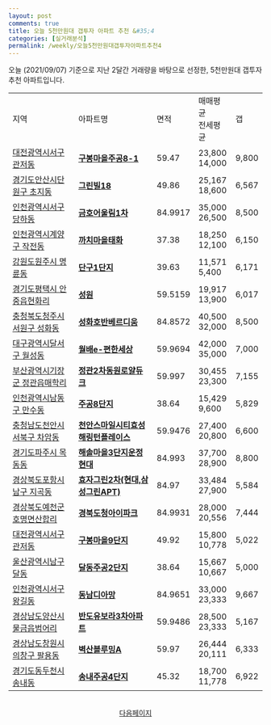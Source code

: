 ```yaml
---
layout: post
comments: true
title: 오늘 5천만원대 갭투자 아파트 추천 &#35;4
categories: [실거래분석]
permalink: /weekly/오늘5천만원대갭투자아파트추천4
---
```


오늘 (2021/09/07) 기준으로 지난 2달간 거래량을 바탕으로 선정한,
5천만원대 갭투자 추천 아파트입니다.

<table class="sortable">
  <tr>
    <td>지역</td>
    <td>아파트명</td>
    <td>면적</td>
    <td>매매평균<br>전세평균</td>
    <td>갭</td>
  </tr>

  <tr class="item">
    <td><a href="/apt/대전광역시서구관저동">대전광역시서구 관저동</a></td>
    <td style="font-weight: bold;"><a href="https://search.naver.com/search.naver?query=관저동 구봉마을주공8-1">구봉마을주공8-1</a></td>
    <td>59.47</td>
    <td>23,800<br>14,000</td>
    <td>9,800</td>
  </tr>

  <tr class="item">
    <td><a href="/apt/경기도안산시단원구초지동">경기도안산시단원구 초지동</a></td>
    <td style="font-weight: bold;"><a href="https://search.naver.com/search.naver?query=초지동 그린빌18">그린빌18</a></td>
    <td>49.86</td>
    <td>25,167<br>18,600</td>
    <td>6,567</td>
  </tr>

  <tr class="item">
    <td><a href="/apt/인천광역시서구당하동">인천광역시서구 당하동</a></td>
    <td style="font-weight: bold;"><a href="https://search.naver.com/search.naver?query=당하동 금호어울림1차">금호어울림1차</a></td>
    <td>84.9917</td>
    <td>35,000<br>26,500</td>
    <td>8,500</td>
  </tr>

  <tr class="item">
    <td><a href="/apt/인천광역시계양구작전동">인천광역시계양구 작전동</a></td>
    <td style="font-weight: bold;"><a href="https://search.naver.com/search.naver?query=작전동 까치마을태화">까치마을태화</a></td>
    <td>37.38</td>
    <td>18,250<br>12,100</td>
    <td>6,150</td>
  </tr>

  <tr class="item">
    <td><a href="/apt/강원도원주시명륜동">강원도원주시 명륜동</a></td>
    <td style="font-weight: bold;"><a href="https://search.naver.com/search.naver?query=명륜동 단구1단지">단구1단지</a></td>
    <td>39.63</td>
    <td>11,571<br>5,400</td>
    <td>6,171</td>
  </tr>

  <tr class="item">
    <td><a href="/apt/경기도평택시안중읍현화리">경기도평택시 안중읍현화리</a></td>
    <td style="font-weight: bold;"><a href="https://search.naver.com/search.naver?query=안중읍현화리 성원">성원</a></td>
    <td>59.5159</td>
    <td>19,917<br>13,900</td>
    <td>6,017</td>
  </tr>

  <tr class="item">
    <td><a href="/apt/충청북도청주시서원구성화동">충청북도청주시서원구 성화동</a></td>
    <td style="font-weight: bold;"><a href="https://search.naver.com/search.naver?query=성화동 성화호반베르디움">성화호반베르디움</a></td>
    <td>84.8572</td>
    <td>40,500<br>32,000</td>
    <td>8,500</td>
  </tr>

  <tr class="item">
    <td><a href="/apt/대구광역시달서구월성동">대구광역시달서구 월성동</a></td>
    <td style="font-weight: bold;"><a href="https://search.naver.com/search.naver?query=월성동 월배e-편한세상">월배e-편한세상</a></td>
    <td>59.9694</td>
    <td>42,000<br>35,000</td>
    <td>7,000</td>
  </tr>

  <tr class="item">
    <td><a href="/apt/부산광역시기장군정관읍매학리">부산광역시기장군 정관읍매학리</a></td>
    <td style="font-weight: bold;"><a href="https://search.naver.com/search.naver?query=정관읍매학리 정관2차동원로얄듀크">정관2차동원로얄듀크</a></td>
    <td>59.997</td>
    <td>30,455<br>23,300</td>
    <td>7,155</td>
  </tr>

  <tr class="item">
    <td><a href="/apt/인천광역시남동구만수동">인천광역시남동구 만수동</a></td>
    <td style="font-weight: bold;"><a href="https://search.naver.com/search.naver?query=만수동 주공8단지">주공8단지</a></td>
    <td>38.64</td>
    <td>15,429<br>9,600</td>
    <td>5,829</td>
  </tr>

  <tr class="item">
    <td><a href="/apt/충청남도천안시서북구차암동">충청남도천안시서북구 차암동</a></td>
    <td style="font-weight: bold;"><a href="https://search.naver.com/search.naver?query=차암동 천안스마일시티효성해링턴플레이스">천안스마일시티효성해링턴플레이스</a></td>
    <td>59.9476</td>
    <td>27,400<br>20,800</td>
    <td>6,600</td>
  </tr>

  <tr class="item">
    <td><a href="/apt/경기도파주시목동동">경기도파주시 목동동</a></td>
    <td style="font-weight: bold;"><a href="https://search.naver.com/search.naver?query=목동동 해솔마을3단지운정현대">해솔마을3단지운정현대</a></td>
    <td>84.993</td>
    <td>37,700<br>28,900</td>
    <td>8,800</td>
  </tr>

  <tr class="item">
    <td><a href="/apt/경상북도포항시남구지곡동">경상북도포항시남구 지곡동</a></td>
    <td style="font-weight: bold;"><a href="https://search.naver.com/search.naver?query=지곡동 효자그린2차(현대,삼성그린APT)">효자그린2차(현대,삼성그린APT)</a></td>
    <td>84.97</td>
    <td>33,484<br>27,900</td>
    <td>5,584</td>
  </tr>

  <tr class="item">
    <td><a href="/apt/경상북도예천군호명면산합리">경상북도예천군 호명면산합리</a></td>
    <td style="font-weight: bold;"><a href="https://search.naver.com/search.naver?query=호명면산합리 경북도청아이파크">경북도청아이파크</a></td>
    <td>84.9931</td>
    <td>28,000<br>20,556</td>
    <td>7,444</td>
  </tr>

  <tr class="item">
    <td><a href="/apt/대전광역시서구관저동">대전광역시서구 관저동</a></td>
    <td style="font-weight: bold;"><a href="https://search.naver.com/search.naver?query=관저동 구봉마을9단지">구봉마을9단지</a></td>
    <td>49.92</td>
    <td>15,800<br>10,778</td>
    <td>5,022</td>
  </tr>

  <tr class="item">
    <td><a href="/apt/울산광역시남구달동">울산광역시남구 달동</a></td>
    <td style="font-weight: bold;"><a href="https://search.naver.com/search.naver?query=달동 달동주공2단지">달동주공2단지</a></td>
    <td>38.64</td>
    <td>15,667<br>10,667</td>
    <td>5,000</td>
  </tr>

  <tr class="item">
    <td><a href="/apt/인천광역시서구왕길동">인천광역시서구 왕길동</a></td>
    <td style="font-weight: bold;"><a href="https://search.naver.com/search.naver?query=왕길동 동남디아망">동남디아망</a></td>
    <td>84.9651</td>
    <td>33,000<br>23,333</td>
    <td>9,667</td>
  </tr>

  <tr class="item">
    <td><a href="/apt/경상남도양산시물금읍범어리">경상남도양산시 물금읍범어리</a></td>
    <td style="font-weight: bold;"><a href="https://search.naver.com/search.naver?query=물금읍범어리 반도유보라3차아파트">반도유보라3차아파트</a></td>
    <td>59.9486</td>
    <td>28,500<br>23,333</td>
    <td>5,167</td>
  </tr>

  <tr class="item">
    <td><a href="/apt/경상남도창원시의창구팔용동">경상남도창원시의창구 팔용동</a></td>
    <td style="font-weight: bold;"><a href="https://search.naver.com/search.naver?query=팔용동 벽산블루밍A">벽산블루밍A</a></td>
    <td>59.97</td>
    <td>26,444<br>20,111</td>
    <td>6,333</td>
  </tr>

  <tr class="item">
    <td><a href="/apt/경기도동두천시송내동">경기도동두천시 송내동</a></td>
    <td style="font-weight: bold;"><a href="https://search.naver.com/search.naver?query=송내동 송내주공4단지">송내주공4단지</a></td>
    <td>45.32</td>
    <td>18,700<br>11,778</td>
    <td>6,922</td>
  </tr>

  <tr>
      <script async src="https://pagead2.googlesyndication.com/pagead/js/adsbygoogle.js?client=ca-pub-3485438051770037"
          crossorigin="anonymous"></script>
      <ins class="adsbygoogle"
          style="display:block"
          data-ad-format="fluid"
          data-ad-layout-key="-fb+5w+4e-db+86"
          data-ad-client="ca-pub-3485438051770037"
          data-ad-slot="1827090281"></ins>
      <script>
          (adsbygoogle = window.adsbygoogle || []).push({});
      </script>
  </tr>

</table>
<br>
<center><a href="/weekly/오늘5천만원대갭투자아파트추천5">다음페이지</a></center>
<br><br>
